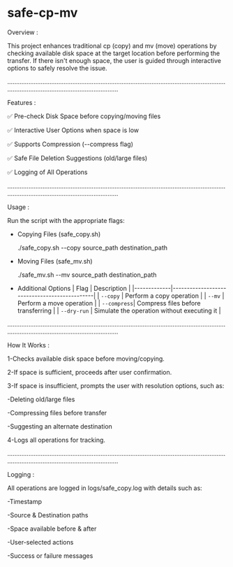 # safe-cp-mv
Overview :

This project enhances traditional cp (copy) and mv (move) operations by checking available disk space at the target location before performing the transfer. If there isn't enough space, the user is guided through interactive options to safely resolve the issue.

...........................................................................................................................................................................................

Features :

✅ Pre-check Disk Space before copying/moving files

✅ Interactive User Options when space is low

✅ Supports Compression (--compress flag)

✅ Safe File Deletion Suggestions (old/large files)

✅ Logging of All Operations

...........................................................................................................................................................................................

Usage :

Run the script with the appropriate flags:

- Copying Files (safe_copy.sh)

  ./safe_copy.sh --copy source_path destination_path

- Moving Files (safe_mv.sh)

  ./safe_mv.sh --mv source_path destination_path

- Additional Options
| Flag         | Description                                  |
|-------------|----------------------------------------------|
| `--copy`    | Perform a copy operation                     |
| `--mv`      | Perform a move operation                     |
| `--compress`| Compress files before transferring           |
| `--dry-run` | Simulate the operation without executing it  |


...........................................................................................................................................................................................

How It Works :

1-Checks available disk space before moving/copying.

2-If space is sufficient, proceeds after user confirmation.

3-If space is insufficient, prompts the user with resolution options, such as:

  -Deleting old/large files

  -Compressing files before transfer

  -Suggesting an alternate destination

4-Logs all operations for tracking.


...........................................................................................................................................................................................

Logging : 

All operations are logged in logs/safe_copy.log with details such as:

-Timestamp

-Source & Destination paths

-Space available before & after

-User-selected actions

-Success or failure messages


